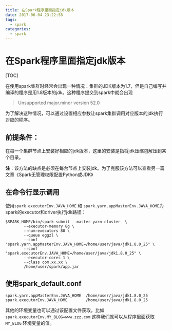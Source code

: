 ```yaml
---
title: 在Spark程序里面指定jdk版本
date: 2017-06-04 23:22:58
tags: 
  - spark
categories:
  - spark
---
```


# 在Spark程序里面指定jdk版本

[TOC]

在使用spark集群时经常会出现一种情况：集群的JDK版本为1.7，但是自己编写并编译的程序是用1.8版本的jdk。这种程序提交到spark中就会出现

> Unsupported major.minor version 52.0

为了解决这种情况，可以通过设置相应参数让spark集群调用对应版本的jdk执行对应的程序。

## 前提条件：

在每一个集群节点上安装好相应的jdk版本，这里的安装是指将jdk压缩包解压到某个目录。

**注**：该方法的缺点是必须在每台节点上安装jdk。为了克服该方法可以查看另一篇文章《Spark无管理权限配置Python或JDK》

## 在命令行显示调用

使用`spark.executorEnv.JAVA_HOME` 和 `spark.yarn.appMasterEnv.JAVA_HOME`为spark的executor和driver执行jdk路径：

```shell
$SPARK_HOME/bin/spark-submit --master yarn-cluster  \
        --executor-memory 8g \
        --num-executors 80 \
        --queue eggzl \
        --conf "spark.yarn.appMasterEnv.JAVA_HOME=/home/user/java/jdk1.8.0_25" \
        --conf "spark.executorEnv.JAVA_HOME=/home/user/java/jdk1.8.0_25" \
        --executor-cores 1 \
        --class com.xx.xx \
        /home/user/spark/app.jar
```

## 使用spark_default.conf

```
spark.yarn.appMasterEnv.JAVA_HOME  /home/user/java/jdk1.8.0_25
spark.executorEnv.JAVA_HOME        /home/user/java/jdk1.8.0_25
```

其他的环境变量也可以通过该配置文件获取，比如 `spark.executorEnv.MY_BLOG=www.zzz.com` 这样我们就可以从程序里面获取 `MY_BLOG` 环境变量的值。